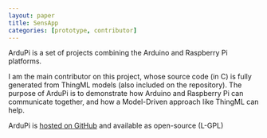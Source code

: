 ```yaml
---
layout: paper
title: SensApp
categories: [prototype, contributor]
---
```


ArduPi is a set of projects combining the Arduino and Raspberry Pi platforms.

I am the main contributor on this project, whose source code (in C) is fully generated from ThingML models (also included on the repository). The purpose of ArduPi is to demonstrate how Arduino and Raspberry Pi can communicate together, and how a Model-Driven approach like ThingML can help.

ArduPi is [hosted on GitHub](https://github.com/brice-morin/ArduPi) and available as open-source (L-GPL)
